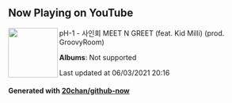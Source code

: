 ## Now Playing on YouTube

[<img align="left" width="100" src="https://yt3.ggpht.com/ytc/AAUvwnjqN9qeOSsYzL_CDsXafQI3HA_424LHA6CMZfSJSg=s88-c-k-c0x00ffffff-no-rj">](https://www.youtube.com/channel/UCf5MIIjpO1g6igv4WdUbdYg)

pH-1 - 사인회 MEET N GREET (feat. Kid Milli) (prod. GroovyRoom)

**Albums**: Not supported

Last updated at 06/03/2021 20:16

#### Generated with [20chan/github-now](https://github.com/20chan/github-now)
